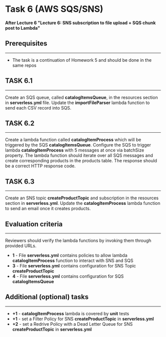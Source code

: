 # Task 6 (AWS SQS/SNS)

**After Lecture 6 "Lecture 6: SNS subscription to file upload + SQS chunk post to Lambda"**

## Prerequisites
---

- The task is a continuation of Homework 5 and should be done in the same repos


## TASK 6.1
---

Create an SQS queue, called **catalogItemsQueue**, in the resources section in **serverless.yml** file.
Update the **importFileParser** lambda function to send each CSV record into SQS.

## TASK 6.2
---

Create a lambda function called **catalogItemProcess** which will be triggered by the SQS **catalogItemsQueue**.
Configure the SQS to trigger lambda **catalogItemProcess** with 5 messages at once via batchSize property.
The lambda function should iterate over all SQS messages and create corresponding products in the products table.
The response should be a correct HTTP response code.

## TASK 6.3
---

Create an SNS topic **createProductTopic** and subscription in the resources section in **serverless.yml**.
Update the **catalogItemProcess** lambda function to send an email once it creates products.


## Evaluation criteria
---

Reviewers should verify the lambda functions by invoking them through provided URLs.
 
- **1** - File **serverless.yml** contains policies to allow lambda **catalogItemProcess** function to interact with SNS and SQS
- **3** - File **serverless.yml** contains configuration for SNS Topic **createProductTopic** 
- **4** - File **serverless.yml** contains configuration for SQS **catalogItemsQueue**


## Additional (optional) tasks
---

- **+1** - **catalogItemProcess** lambda is covered by **unit** tests 
- **+1** - set a Filter Policy  for SNS **createProductTopic** in **serverless.yml**
- **+2** - set a Redrive Policy with a Dead Letter Queue for SNS **createProductTopic** in **serverless.yml**

